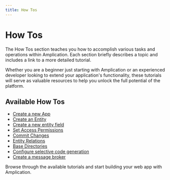 ```yaml
---
title: How Tos
---
```


# How Tos

The How Tos section teaches you how to accomplish various tasks and operations within Amplication. Each section briefly describes a topic and includes a link to a more detailed tutorial.

Whether you are a beginner just starting with Amplication or an experienced developer looking to extend your application's functionality, these tutorials will serve as valuable resources to help you unlock the full potential of the platform.

## Available How Tos

- [Create a new App](/how-to/create-app/)
- [Create an Entity](/how-to/create-entity/)
- [Create a new entity field](/how-to/create-entity-field)
- [Set Access Permissions](/how-to//set-access-permissions/)
- [Commit Changes](/how-to/commit-changes)
- [Entity Relations](/relations/)
- [Base Directories](/how-to/base-directories)
- [Configure selective code generation](/how-to/api-admin-ui-settings/)
- [Create a message broker](/how-to/create-message-broker)

Browse through the available tutorials and start building your web app with Amplication.